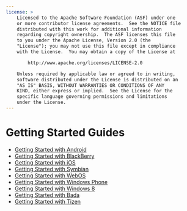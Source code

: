 ```yaml
---
license: >
    Licensed to the Apache Software Foundation (ASF) under one
    or more contributor license agreements.  See the NOTICE file
    distributed with this work for additional information
    regarding copyright ownership.  The ASF licenses this file
    to you under the Apache License, Version 2.0 (the
    "License"); you may not use this file except in compliance
    with the License.  You may obtain a copy of the License at

        http://www.apache.org/licenses/LICENSE-2.0

    Unless required by applicable law or agreed to in writing,
    software distributed under the License is distributed on an
    "AS IS" BASIS, WITHOUT WARRANTIES OR CONDITIONS OF ANY
    KIND, either express or implied.  See the License for the
    specific language governing permissions and limitations
    under the License.
---
```


Getting Started Guides
======================

- <a href="android/index.html">Getting Started with Android</a>
- <a href="blackberry/index.html">Getting Started with BlackBerry</a>
- <a href="ios/index.html">Getting Started with iOS</a>
- <a href="symbian/index.html">Getting Started with Symbian</a>
- <a href="webos/index.html">Getting Started with WebOS</a>
- <a href="windows-phone/index.html">Getting Started with Windows Phone</a>
- <a href="windows-8/index.html">Getting Started with Windows 8</a>
- <a href="bada/index.html">Getting Started with Bada</a>
- <a href="tizen/index.html">Getting Started with Tizen</a>
